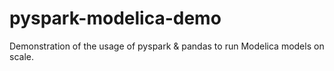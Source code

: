 # pyspark-modelica-demo
Demonstration of the usage of pyspark &amp; pandas to run Modelica models on scale.
